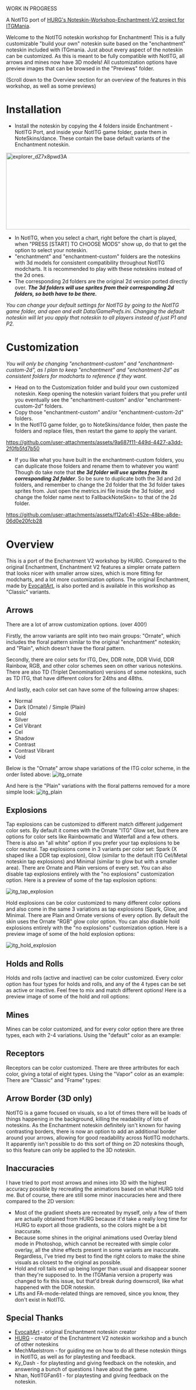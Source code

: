 WORK IN PROGRESS

A NotITG port of [HURG's Noteskin-Workshop-Enchantment-V2 project for ITGMania](https://github.com/HURG-IIDX/Noteskin-Workshop-Enchantment-V2/tree/main).

Welcome to the NotITG noteskin workshop for Enchantment! This is a fully customizable "build your own" noteskin suite based on the "enchantment" noteskin included with ITGmania. Just about every aspect of the noteskin can be customized. As this is meant to be fully compatible with NotITG, all arrows and mines now have 3D models! All customization options have preview images that can be browsed in the "Previews" folder.

(Scroll down to the Overview section for an overview of the features in this workshop, as well as some previews)

# Installation
- Install the noteskin by copying the 4 folders inside Enchantment - NotITG Port, and inside your NotITG game folder, paste them in NoteSkins/dance. These contain the base default variants of the Enchantment noteskin.
<img width="559" height="210" alt="explorer_dZ7x8pwd3A" src="https://github.com/user-attachments/assets/07a161e8-881d-4ab8-a8c2-2940b506e64a" />

- In NotITG, when you select a chart, right before the chart is played, when "PRESS [START] TO CHOOSE MODS" show up, do that to get the option to select your noteskin.
- "enchantment" and "enchantment-custom" folders are the noteskins with 3d models for consistent compatibility throughout NotITG modcharts. It is recommended to play with these noteskins instead of the 2d ones.
- The corresponding 2d folders are the original 2d version ported directly over. ***The 3d folders will use sprites from their corresponding 2d folders, so both have to be there.***

*You can change your default settings for NotITG by going to the NotITG game folder, and open and edit Data/GamePrefs.ini. Changing the default noteskin will let you apply that noteskin to all players instead of just P1 and P2.*

# Customization
*You will only be changing "enchantment-custom" and "enchantment-custom-2d", as I plan to keep "enchantment" and "enchantment-2d" as consistent folders for modcharts to reference if they want.*

- Head on to the Customization folder and build your own customized noteskin. Keep opening the noteskin variant folders that you prefer until you eventually see the "enchantment-custom" and/or "enchantment-custom-2d" folders.
- Copy those "enchantment-custom" and/or "enchantment-custom-2d" folders.
- In the NotITG game folder, go to NoteSkins/dance folder, then paste the folders and replace files, then restart the game to apply the variant.

https://github.com/user-attachments/assets/9a687f11-449d-4427-a3dd-2f0fb5fd7b50



- If you like what you have built in the enchantment-custom folders, you can duplicate those folders and rename them to whatever you want! Though do take note that ***the 3d folder will use sprites from its corresponding 2d folder***. So be sure to duplicate both the 3d and 2d folders, and remember to change the 2d folder that the 3d folder takes sprites from. Just open the metrics.ini file inside the 3d folder, and change the folder name next to FallbackNoteSkin= to that of the 2d folder.



https://github.com/user-attachments/assets/f12afc41-452e-48be-a8de-06d0e20fcb28


# Overview
This is a port of the Enchantment V2 workshop by HURG. Compared to the original Enchantment, Enchantment V2 features a simpler ornate pattern that looks nicer with smaller arrow sizes, which is more fitting for modcharts, and a lot more customization options. The original Enchantment, made by [EvocaitArt](https://x.com/EvocaitArt), is also ported and is available in this workshop as "Classic" variants.

## Arrows
There are a lot of arrow customization options. (over 400!)

Firstly, the arrow variants are split into two main groups: "Ornate", which includes the floral pattern similar to the original "enchantment" noteskin; and "Plain", which doesn't have the floral pattern.

Secondly, there are color sets for ITG, Dev, DDR note, DDR Vivid, DDR Rainbow, RGB, and other color schemes seen on other various noteskins. There are also TD (Triplet Denomination) versions of some noteskins, such as TD ITG, that have different colors for 24ths and 48ths.

And lastly, each color set can have some of the following arrow shapes:
- Normal
- Dark (Ornate) / Simple (Plain)
- Gold
- Silver
- Cel Vibrant
- Cel
- Shadow
- Contrast
- Contrast Vibrant
- Void

Below is the "Ornate" arrow shape variations of the ITG color scheme, in the order listed above:
![itg_ornate](https://github.com/user-attachments/assets/d6d134fe-bf8f-44d7-b6f5-c21ecb03ec94)

And here is the "Plain" variations with the floral patterns removed for a more simple look:
![itg_plain](https://github.com/user-attachments/assets/22e0c874-8654-4659-bfc2-05a398ec2684)

## Explosions
Tap explosions can be customized to different match different judgement color sets. By default it comes with the Ornate "ITG" Glow set, but there are options for color sets like Rainbowmatic and Waterfall and a few others. There is also an "all white" option if you prefer your tap explosions to be color neutral. Tap explosions come in 3 variants per color set: Spark (X shaped like a DDR tap explosion), Glow (similar to the default ITG Cel/Metal noteskin tap explosions) and Minimal (similar to glow but with a smaller area). There are Ornate and Plain versions of every set. You can also disable tap explosions entirely with the "no explosions" customization option. Here is a preview of some of the tap explosion options:

![itg_tap_explosion](https://github.com/user-attachments/assets/df114b1d-a854-4974-8a98-cbed8d10af52)

Hold explosions can be color customized to many different color options and also come in the same 3 variations as tap explosions (Spark, Glow, and Minimal. There are Plain and Ornate versions of every option. By default the skin uses the Ornate "RGB" glow color option. You can also disable hold explosions entirely with the "no explosions" customization option. Here is a preview image of some of the hold explosion options:

![itg_hold_explosion](https://github.com/user-attachments/assets/7c440f04-a8bd-4608-99ee-815f32a044a4)

## Holds and Rolls
Holds and rolls (active and inactive) can be color customized. Every color option has four types for holds and rolls, and any of the 4 types can be set as active or inactive. Feel free to mix and match different options! Here is a preview image of some of the hold and roll options:

## Mines
Mines can be color customized, and for every color option there are three types, each with 2-4 variations. Using the "default" color as an example:

## Receptors
Receptors can be color customized. There are three arttributes for each color, giving a total of eight types. Using the "Vapor" color as an example:
There are "Classic" and "Frame" types:

## Arrow Border (3D only)
NotITG is a game focused on visuals, so a lot of times there will be loads of things happening in the background, killing the readability of lots of noteskins. As the Enchantment noteskin definitely isn't known for having contrasting borders, there is now an option to add an additional border around your arrows, allowing for good readability across NotITG modcharts. It apparently isn't possible to do this sort of thing on 2D noteskins though, so this feature can only be applied to the 3D noteskin.

## Inaccuracies
I have tried to port most arrows and mines into 3D with the highest accuracy possible by recreating the animations based on what HURG told me. But of course, there are still some minor inaccuracies here and there compared to the 2D version:
- Most of the gradient sheets are recreated by myself, only a few of them are actually obtained from HURG because it'd take a really long time for HURG to export all those gradients, so the colors might be a bit inaccurate.
- Because some shines in the original animations used Overlay blend mode in Photoshop, which cannot be recreated with simple color overlay, all the shine effects present in some variants are inaccurate. Regardless, I've tried my best to find the right colors to make the shine visuals as closest to the original as possible.
- Hold and roll tails end up being longer than usual and disappear sooner than they're supposed to. In the ITGMania version a property was changed to fix this issue, but that'd break during downscroll, like what happened with the DDR noteskin.
- Lifts and FA-mode-related things are removed, since you know, they don't exist in NotITG.

## Special Thanks
- [EvocaitArt](https://x.com/EvocaitArt) - original Enchantment noteskin creator
- [HURG](https://github.com/HURG-IIDX) - creator of the Enchantment V2 noteskin workshop and a bunch of other noteskins
- MechMaelstrom - for guiding me on how to do all these noteskin things in NotITG, as well as for playtesting and feedback.
- Ky_Dash - for playtesting and giving feedback on the noteskin, and answering a bunch of questions I have about the game.
- Nhan, NotITGFan61 - for playtesting and giving feedback on the noteskin.






